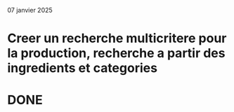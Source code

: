 07 janvier 2025

# Creer un recherche multicritere pour la production, recherche a partir des ingredients et categories 

# DONE
